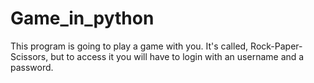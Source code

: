 # Game_in_python
This program is going to play a game with you. It's called, Rock-Paper-Scissors, 
but to access it you will have to login with an username and a password.
